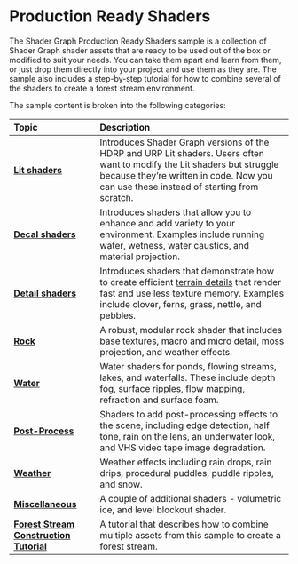 # Production Ready Shaders

The Shader Graph Production Ready Shaders sample is a collection of Shader Graph shader assets that are ready to be used out of the box or modified to suit your needs.  You can take them apart and learn from them, or just drop them directly into your project and use them as they are. The sample also includes a step-by-step tutorial for how to combine several of the shaders to create a forest stream environment.

The sample content is broken into the following categories:

| Topic | Description   |
|:------|:--------------|
| **[Lit shaders](Shader-Graph-Sample-Production-Ready-Lit.md)** | Introduces Shader Graph versions of the HDRP and URP Lit shaders. Users often want to modify the Lit shaders but struggle because they’re written in code. Now you can use these instead of starting from scratch. |
| **[Decal shaders](Shader-Graph-Sample-Production-Ready-Decal.md)** | Introduces shaders that allow you to enhance and add variety to your environment. Examples include running water, wetness, water caustics, and material projection. |
| **[Detail shaders](Shader-Graph-Sample-Production-Ready-Detail.md)** | Introduces shaders that demonstrate how to create efficient [terrain details](https://docs.unity3d.com/Manual/terrain-Grass.html) that render fast and use less texture memory. Examples include clover, ferns, grass, nettle, and pebbles. |
| **[Rock](Shader-Graph-Sample-Production-Ready-Rock.md)** | A robust, modular rock shader that includes base textures, macro and micro detail, moss projection, and weather effects. |
| **[Water](Shader-Graph-Sample-Production-Ready-Water.md)** | Water shaders for ponds, flowing streams, lakes, and waterfalls. These include depth fog, surface ripples, flow mapping, refraction and surface foam. |
| **[Post-Process](Shader-Graph-Sample-Production-Ready-Post.md)** | Shaders to add post-processing effects to the scene, including edge detection, half tone, rain on the lens, an underwater look, and VHS video tape image degradation. |
| **[Weather](Shader-Graph-Sample-Production-Ready-Weather.md)** | Weather effects including rain drops, rain drips, procedural puddles, puddle ripples, and snow. |
| **[Miscellaneous](Shader-Graph-Sample-Production-Ready-Misc.md)** | A couple of additional shaders - volumetric ice, and level blockout shader. |
| **[Forest Stream Construction Tutorial](Shader-Graph-Sample-Production-Ready-Tutorial.md)** | A tutorial that describes how to combine multiple assets from this sample to create a forest stream. |
